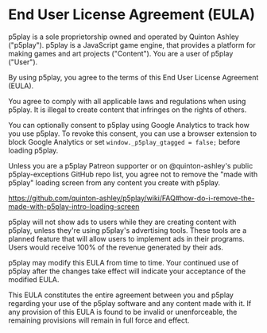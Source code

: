 # End User License Agreement (EULA)

p5play is a sole proprietorship owned and operated by Quinton Ashley ("p5play"). p5play is a JavaScript game engine, that provides a platform for making games and art projects ("Content"). You are a user of p5play ("User").

By using p5play, you agree to the terms of this End User License Agreement (EULA).

You agree to comply with all applicable laws and regulations when using p5play. It is illegal to create content that infringes on the rights of others.

You can optionally consent to p5play using Google Analytics to track how you use p5play. To revoke this consent, you can use a browser extension to block Google Analytics or set `window._p5play_gtagged = false;` before loading p5play.

Unless you are a p5play Patreon supporter or on @quinton-ashley's public p5play-exceptions GitHub repo list, you agree not to remove the "made with p5play" loading screen from any content you create with p5play.

https://github.com/quinton-ashley/p5play/wiki/FAQ#how-do-i-remove-the-made-with-p5play-intro-loading-screen

p5play will not show ads to users while they are creating content with p5play, unless they're using p5play's advertising tools. These tools are a planned feature that will allow users to implement ads in their programs. Users would receive 100% of the revenue generated by their ads.

p5play may modify this EULA from time to time. Your continued use of p5play after the changes take effect will indicate your acceptance of the modified EULA.

This EULA constitutes the entire agreement between you and p5play regarding your use of the p5play software and any content made with it. If any provision of this EULA is found to be invalid or unenforceable, the remaining provisions will remain in full force and effect.
